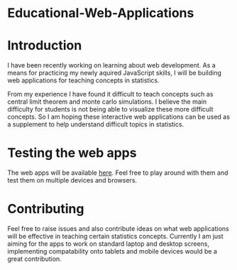 # Educational-Web-Applications

# Introduction
I have been recently working on learning about web development. As a means for practicing my newly aquired JavaScript skills, I will be building web applications for teaching concepts in statistics. 

From my experience I have found it difficult to teach concepts such as central limit theorem and monte carlo simulations. I believe the main difficulty for students is not being able to visualize these more difficult concepts. So I am hoping these interactive web applications can be used as a supplement to help understand difficult topics in statistics. 

# Testing the web apps
The web apps will be available [here](http://shaikhhammad.com/Educational-Web-Applications/). Feel free to play around with them and test them on multiple devices and browsers.

# Contributing
Feel free to raise issues and also contribute ideas on what web applications will be effective in teaching certain statistics concepts. Currently I am just aiming for the apps to work on standard laptop and desktop screens, implementing compatability onto tablets and mobile devices would be a great contribution.

